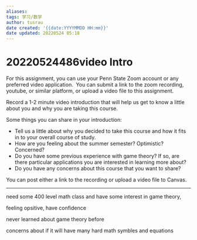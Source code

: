 ```yaml
---
aliases: 
tags: 学习/数学
author: tusrau
date created: '{{date:YYYYMMDD HH:mm}}'
date updated: 20220524 05:18
---
```


# 20220524486video Intro

For this assignment, you can use your Penn State Zoom account or any preferred video application.  You can submit a link to the zoom recording, youtube, or similar platform, or upload a video file to this assignment.

Record a 1-2 minute video introduction that will help us get to know a little about you and why you are taking this course. 

Some things you can share in your introduction:

- Tell us a little about why you decided to take this course and how it fits in to your overall course of study.
- How are you feeling about the summer semester? Optimistic? Concerned?
- Do you have some previous experience with game theory? If so, are there particular applications you are interested in learning more about?
- Do you have any concerns about this course that you want to share?

You can post either a link to the recording or upload a video file to Canvas.

----

need some 400 level math class and have some interest in game theory,

feeling opsitive, have confidence

never learned about game theory before

concerns about if it will have many hard math symbles and equations
